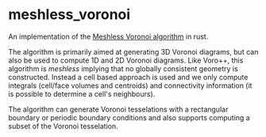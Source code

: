 # meshless_voronoi
An implementation of the [Meshless Voronoi algorithm](https://hal.inria.fr/hal-01927559/file/voroGPU.pdf) in rust.

The algorithm is primarily aimed at generating 3D Voronoi diagrams, but can also be used to compute 1D and 2D Voronoi diagrams.
Like Voro++, this algorithm is _meshless_ implying that no globally consistent geometry is constructed. Instead a cell based approach is used and we only compute integrals (cell/face volumes and centroids) and connectivity information (it is possible to determine a cell's neighbours). 

The algorithm can generate Voronoi tesselations with a rectangular boundary or periodic boundary conditions and also supports computing a subset of the Voronoi tesselation.
